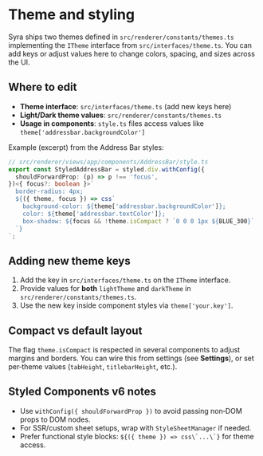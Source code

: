 # Theme and styling

Syra ships two themes defined in `src/renderer/constants/themes.ts` implementing the `ITheme` interface from `src/interfaces/theme.ts`. You can add keys or adjust values here to change colors, spacing, and sizes across the UI.

## Where to edit

- **Theme interface**: `src/interfaces/theme.ts` (add new keys here)
- **Light/Dark theme values**: `src/renderer/constants/themes.ts`
- **Usage in components**: `style.ts` files access values like `theme['addressbar.backgroundColor']`

Example (excerpt) from the Address Bar styles:

```ts
// src/renderer/views/app/components/AddressBar/style.ts
export const StyledAddressBar = styled.div.withConfig({
  shouldForwardProp: (p) => p !== 'focus',
})<{ focus?: boolean }>`
  border-radius: 4px;
  ${({ theme, focus }) => css`
    background-color: ${theme['addressbar.backgroundColor']};
    color: ${theme['addressbar.textColor']};
    box-shadow: ${focus && !theme.isCompact ? `0 0 0 1px ${BLUE_300}` : `0px 0px 5px 0px rgba(0,0,0,0.1)`};
  `}
`;
```

## Adding new theme keys

1. Add the key in `src/interfaces/theme.ts` on the `ITheme` interface.
2. Provide values for **both** `lightTheme` and `darkTheme` in `src/renderer/constants/themes.ts`.
3. Use the new key inside component styles via `theme['your.key']`.

## Compact vs default layout

The flag `theme.isCompact` is respected in several components to adjust margins and borders. You can wire this from settings (see **Settings**), or set per‑theme values (`tabHeight`, `titlebarHeight`, etc.).

## Styled Components v6 notes

- Use `withConfig({ shouldForwardProp })` to avoid passing non‑DOM props to DOM nodes.
- For SSR/custom sheet setups, wrap with `StyleSheetManager` if needed.
- Prefer functional style blocks: ``${({ theme }) => css\`...\`}`` for theme access.
